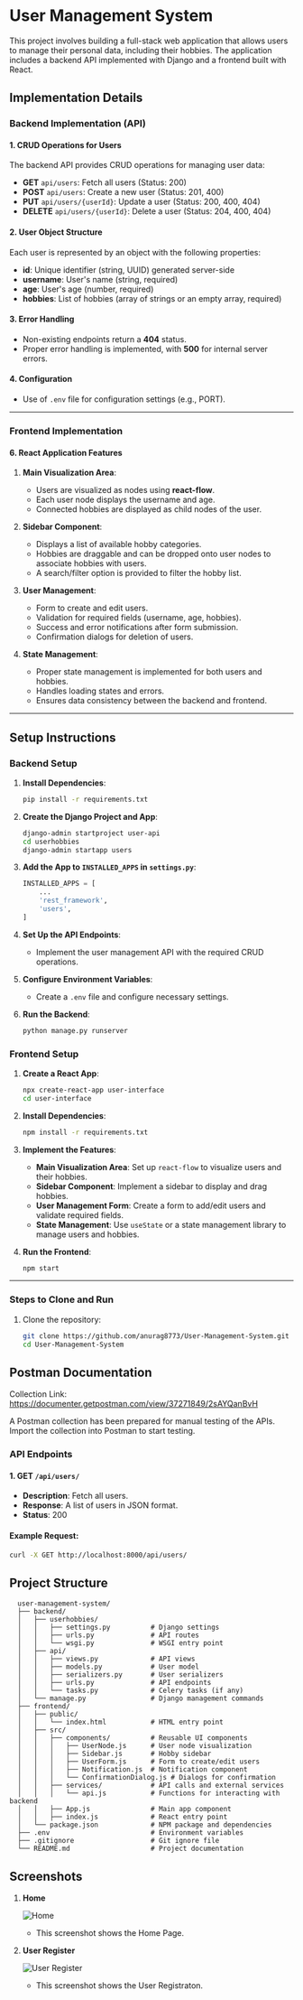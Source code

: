 # User Management System

This project involves building a full-stack web application that allows users to manage their personal data, including their hobbies. The application includes a backend API implemented with Django and a frontend built with React.

## Implementation Details

### Backend Implementation (API)

#### 1. CRUD Operations for Users

The backend API provides CRUD operations for managing user data:

- **GET** `api/users`: Fetch all users (Status: 200)
- **POST** `api/users`: Create a new user (Status: 201, 400)
- **PUT** `api/users/{userId}`: Update a user (Status: 200, 400, 404)
- **DELETE** `api/users/{userId}`: Delete a user (Status: 204, 400, 404)

#### 2. User Object Structure

Each user is represented by an object with the following properties:

- **id**: Unique identifier (string, UUID) generated server-side
- **username**: User's name (string, required)
- **age**: User's age (number, required)
- **hobbies**: List of hobbies (array of strings or an empty array, required)

#### 3. Error Handling

- Non-existing endpoints return a **404** status.
- Proper error handling is implemented, with **500** for internal server errors.

#### 4. Configuration

- Use of `.env` file for configuration settings (e.g., PORT).

---

### Frontend Implementation

#### 6. React Application Features

1. **Main Visualization Area**:
   - Users are visualized as nodes using **react-flow**.
   - Each user node displays the username and age.
   - Connected hobbies are displayed as child nodes of the user.

2. **Sidebar Component**:
   - Displays a list of available hobby categories.
   - Hobbies are draggable and can be dropped onto user nodes to associate hobbies with users.
   - A search/filter option is provided to filter the hobby list.

3. **User Management**:
   - Form to create and edit users.
   - Validation for required fields (username, age, hobbies).
   - Success and error notifications after form submission.
   - Confirmation dialogs for deletion of users.

4. **State Management**:
   - Proper state management is implemented for both users and hobbies.
   - Handles loading states and errors.
   - Ensures data consistency between the backend and frontend.

---

## Setup Instructions

### Backend Setup

1. **Install Dependencies**:
    ```bash
    pip install -r requirements.txt
    ```

2. **Create the Django Project and App**:
    ```bash
    django-admin startproject user-api
    cd userhobbies
    django-admin startapp users
    ```

3. **Add the App to `INSTALLED_APPS` in `settings.py`**:
    ```python
    INSTALLED_APPS = [
        ...
        'rest_framework',
        'users',
    ]
    ```

4. **Set Up the API Endpoints**:
    - Implement the user management API with the required CRUD operations.

5. **Configure Environment Variables**:
    - Create a `.env` file and configure necessary settings.

6. **Run the Backend**:
    ```bash
    python manage.py runserver
    ```

### Frontend Setup

1. **Create a React App**:
    ```bash
    npx create-react-app user-interface
    cd user-interface
    ```

2. **Install Dependencies**:
    ```bash
    npm install -r requirements.txt
    ```

3. **Implement the Features**:
    - **Main Visualization Area**: Set up `react-flow` to visualize users and their hobbies.
    - **Sidebar Component**: Implement a sidebar to display and drag hobbies.
    - **User Management Form**: Create a form to add/edit users and validate required fields.
    - **State Management**: Use `useState` or a state management library to manage users and hobbies.

4. **Run the Frontend**:
    ```bash
    npm start
    ```

---

### Steps to Clone and Run

1. Clone the repository:
   ```bash
   git clone https://github.com/anurag8773/User-Management-System.git
   cd User-Management-System
   ```

## Postman Documentation
  Collection Link: https://documenter.getpostman.com/view/37271849/2sAYQanBvH

  A Postman collection has been prepared for manual testing of the APIs. Import the collection into Postman to start testing.

### API Endpoints

#### 1. **GET** `/api/users/`

- **Description**: Fetch all users.
- **Response**: A list of users in JSON format.
- **Status**: 200

#### Example Request:

```bash
curl -X GET http://localhost:8000/api/users/
```

## Project Structure

```
  user-management-system/
  ├── backend/
  │   ├── userhobbies/
  │   │   ├── settings.py          # Django settings
  │   │   ├── urls.py              # API routes
  │   │   └── wsgi.py              # WSGI entry point
  │   ├── api/
  │   │   ├── views.py             # API views
  │   │   ├── models.py            # User model
  │   │   ├── serializers.py       # User serializers
  │   │   ├── urls.py              # API endpoints
  │   │   └── tasks.py             # Celery tasks (if any)
  │   └── manage.py                # Django management commands
  ├── frontend/
  │   ├── public/
  │   │   └── index.html           # HTML entry point
  │   ├── src/
  │   │   ├── components/          # Reusable UI components
  │   │   │   ├── UserNode.js      # User node visualization
  │   │   │   ├── Sidebar.js       # Hobby sidebar
  │   │   │   ├── UserForm.js      # Form to create/edit users
  │   │   │   ├── Notification.js  # Notification component
  │   │   │   └── ConfirmationDialog.js # Dialogs for confirmation
  │   │   ├── services/            # API calls and external services
  │   │   │   └── api.js           # Functions for interacting with backend
  │   │   ├── App.js               # Main app component
  │   │   ├── index.js             # React entry point
  │   └── package.json             # NPM package and dependencies
  ├── .env                         # Environment variables
  ├── .gitignore                   # Git ignore file
  └── README.md                    # Project documentation

```

## Screenshots

1. **Home**

    ![Home](screenshots/home.png)
    - This screenshot shows the Home Page.

2. **User Register**

    ![User Register](screenshots/User_Register.png)
    - This screenshot shows the User Registraton.

    
